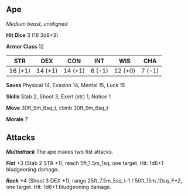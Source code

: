 ## Ape

*Medium beast, unaligned*

**Hit Dice** 3 (16 3d8+3)

**Armor Class** 12

| STR     | DEX     | CON     | INT     | WIS     | CHA     |
|---------|---------|---------|---------|---------|---------|
| 16 (+1) | 14 (+1) | 14 (+1) |  6 (-1) | 12 (+0) |  7 (-1) |

**Saves** Physical 14, Evasion 14, Mental 15, Luck 15

**Skills** Stab 2, Shoot 3, Exert (str) 1, Notice 1

**Move** 30ft\_9m\_6sq\_t, climb 30ft\_9m\_6sq\_t

**Morale** 7

## Attacks

***Multiattack*** The ape makes two fist attacks.

***Fist*** +3 (Stab 2 STR +1), reach 5ft\_1.5m\_1sq, one target. Hit: 1d6+1 bludgeoning damage.

***Rock*** +4 (Shoot 3 DEX +1), range 25ft\_7.5m\_5sq\_t-1 / 50ft\_15m\_10sq\_F+2, one target. Hit: 1d6+1 bludgeoning damage.

